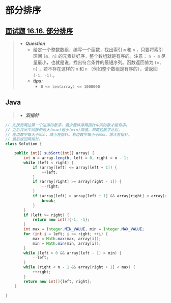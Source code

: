 # 部分排序

## [面试题 16.16. 部分排序](https://leetcode.cn/problems/sub-sort-lcci/)

> - ***Question***
>   - 给定一个整数数组，编写一个函数，找出索引 `m` 和 `n` ，只要将索引区间 `[m, n]` 的元素排好序，整个数组就是有序的。注意： `n - m` 尽量最小，也就是说，找出符合条件的最短序列。函数返回值为 `[m, n]` ，若不存在这样的 `m` 和 `n` （例如整个数组是有序的），请返回 `[-1, -1]` 。
>   - ***tips:***
>     - `0 <= len(array) <= 1000000`

## Java

> - ***双指针***

```java
// 先找到两边第一个逆序的数字，最少要排序两指针中间的数才能有序。
// 之后找出中间数的最大(max)最小(min)两值，和两边数字比对。
// 左边数字每大于min，减小左指针。右边数字每小于max，增大右指针。
// 最后返回两指针。
class Solution {

    public int[] subSort(int[] array) {
        int n = array.length, left = 0, right = n - 1;
        while (left < right) {
            if (array[left] <= array[left + 1]) {
                ++left;
            }
            if (array[right] >= array[right - 1]) {
                --right;
            }
            if (array[left] > array[left + 1] && array[right] < array[right - 1]) {
                break;
            }
        }
        if (left >= right) {
            return new int[]{-1, -1};
        }
        int max = Integer.MIN_VALUE, min = Integer.MAX_VALUE;
        for (int i = left; i <= right; ++i) {
            max = Math.max(max, array[i]);
            min = Math.min(min, array[i]);
        }
        while (left > 0 && array[left - 1] > min) {
            --left;
        }
        while (right < n - 1 && array[right + 1] < max) {
            ++right;
        }
        return new int[]{left, right};
    }

}
```
